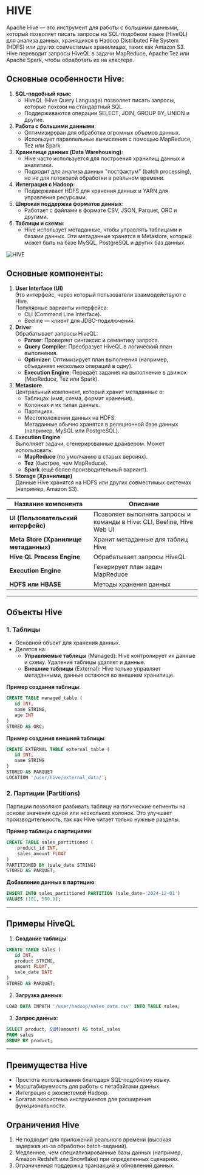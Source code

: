 
# HIVE

Apache Hive — это инструмент для работы с большими данными, который позволяет писать запросы на SQL-подобном языке (HiveQL) для анализа данных, хранящихся в Hadoop Distributed File System (HDFS) или других совместимых хранилищах, таких как Amazon S3. Hive переводит запросы HiveQL в задачи MapReduce, Apache Tez или Apache Spark, чтобы обработать их на кластере.

## Основные особенности Hive:
1. **SQL-подобный язык**:
   - HiveQL (Hive Query Language) позволяет писать запросы, которые похожи на стандартный SQL.
   - Поддерживаются операции SELECT, JOIN, GROUP BY, UNION и другие.
2. **Работа с большими данными**:
   - Оптимизирован для обработки огромных объемов данных.
   - Использует параллельные вычисления с помощью MapReduce, Tez или Spark.
3. **Хранилище данных (Data Warehousing)**:
   - Hive часто используется для построения хранилищ данных и аналитики.
   - Подходит для анализа данных "постфактум" (batch processing), но не для потоковой обработки в реальном времени.
4. **Интеграция с Hadoop**:
   - Поддерживает HDFS для хранения данных и YARN для управления ресурсами.
5. **Широкая поддержка форматов данных**:
   - Работает с файлами в формате CSV, JSON, Parquet, ORC и другими.
6. **Таблицы и схемы**:
   - Hive использует метаданные, чтобы управлять таблицами и базами данных. Эти метаданные хранятся в Metastore, который может быть на базе MySQL, PostgreSQL и других баз данных.

<image src="https://github.com/NikGerasimovich/Data-engineering/blob/main/Hive/IMAGE/hive%20arch1.png" alt="HIVE">

## Основные компоненты:
1. **User Interface (UI)**  
   Это интерфейс, через который пользователи взаимодействуют с Hive.  
   Популярные варианты интерфейса:  
   - CLI (Command Line Interface).  
   - Beeline — клиент для JDBC-подключений.  
2. **Driver**  
   Обрабатывает запросы HiveQL:  
   - **Parser**: Проверяет синтаксис и семантику запроса.  
   - **Query Compiler**: Преобразует HiveQL в логический план выполнения.  
   - **Optimizer**: Оптимизирует план выполнения (например, объединяет несколько операций в одну).  
   - **Execution Engine**: Передаёт задания на выполнение в движок (MapReduce, Tez или Spark).  
3. **Metastore**  
   Центральный компонент, который хранит метаданные о:  
   - Таблицах (имя, схема, формат хранения).  
   - Колонках и их типах данных.  
   - Партициях.  
   - Местоположении данных на HDFS.  
   Метаданные обычно хранятся в реляционной базе данных (например, MySQL или PostgreSQL).  
4. **Execution Engine**  
   Выполняет задачи, сгенерированные драйвером. Может использовать:  
   - **MapReduce** (по умолчанию в старых версиях).  
   - **Tez** (быстрее, чем MapReduce).  
   - **Spark** (ещё более производительный вариант).  
5. **Storage (Хранилище)**  
   Данные Hive хранятся на HDFS или других совместимых системах (например, Amazon S3).  

| Название компонента | Описание |
|----------------------|----------|
| **UI (Пользовательский интерфейс)** | Позволяет выполнять запросы и команды в Hive: CLI, Beeline, Hive Web UI |
| **Meta Store (Хранилище метаданных)** | Хранит метаданные для таблиц Hive |
| **Hive QL Process Engine** | Обрабатывает запросы HiveQL |
| **Execution Engine** | Генерирует план задач MapReduce |
| **HDFS или HBASE** | Методы хранения данных |

---

## **Объекты Hive**

### 1. **Таблицы** 
- Основной объект для хранения данных.  
- Делятся на:
  - **Управляемые таблицы** (Managed): Hive контролирует их данные и схему. Удаление таблицы удаляет и данные.  
  - **Внешние таблицы** (External): Hive только управляет метаданными, данные остаются во внешнем хранилище.  

**Пример создания таблицы**:  
```sql
CREATE TABLE managed_table (
   id INT,
   name STRING,
   age INT
)
STORED AS ORC;
```

**Пример создания внешней таблицы**:  
```sql
CREATE EXTERNAL TABLE external_table (
   id INT,
   name STRING
)
STORED AS PARQUET
LOCATION '/user/hive/external_data/';
```

### 2. **Партиции (Partitions)**  
Партиции позволяют разбивать таблицу на логические сегменты на основе значения одной или нескольких колонок. Это улучшает производительность, так как Hive читает только нужные разделы.  

**Пример таблицы с партициями**:  
```sql
CREATE TABLE sales_partitioned (
    product_id INT,
    sales_amount FLOAT
)
PARTITIONED BY (sale_date STRING)
STORED AS PARQUET;
```

**Добавление данных в партицию**:  
```sql
INSERT INTO sales_partitioned PARTITION (sale_date='2024-12-01')
VALUES (101, 500.0);
```

---

## **Примеры HiveQL**
1. **Создание таблицы**:  
```sql
CREATE TABLE sales (
   id INT,
   product STRING,
   amount FLOAT,
   sale_date DATE
)
STORED AS PARQUET;
```

2. **Загрузка данных**:  
```sql
LOAD DATA INPATH '/user/hadoop/sales_data.csv' INTO TABLE sales;
```

3. **Запрос данных**:  
```sql
SELECT product, SUM(amount) AS total_sales
FROM sales
GROUP BY product;
```

---

## **Преимущества Hive**
- Простота использования благодаря SQL-подобному языку.
- Масштабируемость для работы с петабайтами данных.
- Интеграция с экосистемой Hadoop.
- Богатая экосистема инструментов для расширения функциональности.

## **Ограничения Hive**
1. Не подходит для приложений реального времени (высокая задержка из-за обработки batch-заданий).
2. Медленнее, чем специализированные базы данных (например, Amazon Redshift или Snowflake) при определенных сценариях.
3. Ограниченная поддержка транзакций и обновлений данных.